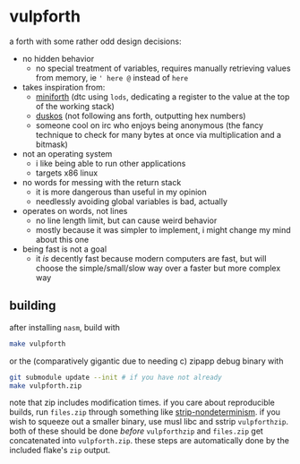 # vulpforth

a forth with some rather odd design decisions:

- no hidden behavior
  - no special treatment of variables, requires manually retrieving
    values from memory, ie `' here @` instead of `here`
- takes inspiration from:
  - [miniforth](https://github.com/meithecatte/miniforth)
    (dtc using `lods`, dedicating a register to the value at the top
    of the working stack)
  - [duskos](https://duskos.org/)
    (not following ans forth, outputting hex numbers)
  - someone cool on irc who enjoys being anonymous
    (the fancy technique to check for many bytes at once via
    multiplication and a bitmask)
- not an operating system
  - i like being able to run other applications
  - targets x86 linux
- no words for messing with the return stack
  - it is more dangerous than useful in my opinion
  - needlessly avoiding global variables is bad, actually
- operates on words, not lines
  - no line length limit, but can cause weird behavior
  - mostly because it was simpler to implement, i might change my mind
    about this one
- being fast is not a goal
  - it *is* decently fast because modern computers are fast, but
    will choose the simple/small/slow way over a faster but more
    complex way

## building

after installing `nasm`, build with

```sh
make vulpforth
```

or the (comparatively gigantic due to needing c) zipapp
debug binary with

```sh
git submodule update --init # if you have not already
make vulpforth.zip
```

note that zip includes modification times. if you care about
reproducible builds, run `files.zip` through something like
[strip-nondeterminism]. if you wish to squeeze out a smaller binary,
use musl libc and sstrip `vulpforthzip`. both of these should be done
*before* `vulpforthzip` and `files.zip` get concatenated into
`vulpforth.zip`. these steps are automatically done by the included
flake's `zip` output.

[strip-nondeterminism]: https://salsa.debian.org/reproducible-builds/strip-nondeterminism
